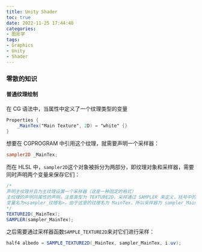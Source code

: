 ```yaml
---
title: Unity Shader
toc: true
date: 2022-11-25 17:44:48
categories:
- 图形学
tags:
- Graphics
- Unity
- Shader
---
```


### 零散的知识

#### 普通纹理绘制
在 CG 语法中，当属性中定义了一个纹理类型的变量
```glsl
Properties {
    _MainTex("Main Texture", 2D) = "white" {}
}
```
想要在 CGPROGRAM 中引用这个纹理，就需要声明一个采样器：

```glsl
sampler2D _MainTex;
```

而在 HLSL 中，`sampler2D`这个对象被拆分为两部分，即纹理对象和采样器，需要同时声明两个变量来保存它们：

```glsl
/*
声明主纹理并且为主纹理设置一个采样器（这是一种固定的格式）
主纹理的声明同属性的声明，注意类型为 TEXTURE2D，采样通过 SAMPLER 来定义，括号中的名字为采样器的变量名，
变量名为<sampler_纹理名>，由于这里的纹理名为 MainTex，所以采样器为 sampler_MainTex
*/
TEXTURE2D(_MainTex);
SAMPLER(sampler_MainTex);
```

之后需要通过采样器函数`SAMPLE_TEXTURE2D`来对它们进行采样：

```glsl
half4 albedo = SAMPLE_TEXTURE2D(_MainTex, sampler_MainTex, i.uv);
```
